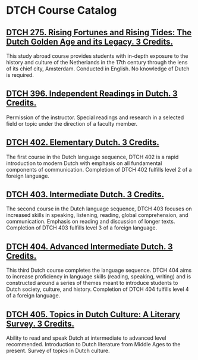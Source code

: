 # DTCH Course Catalog

## [DTCH 275. Rising Fortunes and Rising Tides: The Dutch Golden Age and its Legacy. 3 Credits.](./DTCH_275_Rising_Fortunes_and_Rising_Tides_The_Dutch_Golden_Age_and_its_Legacy)

This study abroad course provides students with in-depth exposure to the history and culture of the Netherlands in the 17th century through the lens of its chief city, Amsterdam. Conducted in English. No knowledge of Dutch is required.

## [DTCH 396. Independent Readings in Dutch. 3 Credits.](./DTCH_396_Independent_Readings_in_Dutch)

Permission of the instructor. Special readings and research in a selected field or topic under the direction of a faculty member.

## [DTCH 402. Elementary Dutch. 3 Credits.](./DTCH_402_Elementary_Dutch)

The first course in the Dutch language sequence, DTCH 402 is a rapid introduction to modern Dutch with emphasis on all fundamental components of communication. Completion of DTCH 402 fulfills level 2 of a foreign language.

## [DTCH 403. Intermediate Dutch. 3 Credits.](./DTCH_403_Intermediate_Dutch)

The second course in the Dutch language sequence, DTCH 403 focuses on increased skills in speaking, listening, reading, global comprehension, and communication. Emphasis on reading and discussion of longer texts. Completion of DTCH 403 fulfills level 3 of a foreign language.

## [DTCH 404. Advanced Intermediate Dutch. 3 Credits.](./DTCH_404_Advanced_Intermediate_Dutch)

This third Dutch course completes the language sequence. DTCH 404 aims to increase proficiency in language skills (reading, speaking, writing) and is constructed around a series of themes meant to introduce students to Dutch society, culture, and history. Completion of DTCH 404 fulfills level 4 of a foreign language.

## [DTCH 405. Topics in Dutch Culture: A Literary Survey. 3 Credits.](./DTCH_405_Topics_in_Dutch_Culture_A_Literary_Survey)

Ability to read and speak Dutch at intermediate to advanced level recommended. Introduction to Dutch literature from Middle Ages to the present. Survey of topics in Dutch culture.

